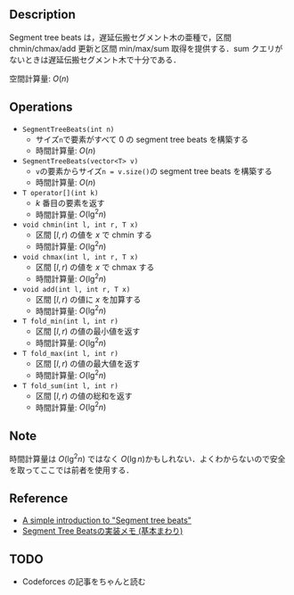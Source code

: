 ## Description

Segment tree beats は，遅延伝搬セグメント木の亜種で，区間 chmin/chmax/add 更新と区間 min/max/sum 取得を提供する．sum クエリがないときは遅延伝搬セグメント木で十分である．

空間計算量: $O(n)$

## Operations

- `SegmentTreeBeats(int n)`
    - サイズ`n`で要素がすべて 0 の segment tree beats を構築する
    - 時間計算量: $O(n)$
- `SegmentTreeBeats(vector<T> v)`
    - `v`の要素からサイズ`n = v.size()`の segment tree beats を構築する
    - 時間計算量: $O(n)$
- `T operator[](int k)`
    - $k$ 番目の要素を返す
    - 時間計算量: $O(\lg^2 n)$
- `void chmin(int l, int r, T x)`
    - 区間 $[l, r)$ の値を $x$ で chmin する
    - 時間計算量: $O(\lg^2 n)$
- `void chmax(int l, int r, T x)`
    - 区間 $[l, r)$ の値を $x$ で chmax する
    - 時間計算量: $O(\lg^2 n)$
- `void add(int l, int r, T x)`
    - 区間 $[l, r)$ の値に $x$ を加算する
    - 時間計算量: $O(\lg^2 n)$
- `T fold_min(int l, int r)`
    - 区間 $[l, r)$ の値の最小値を返す
    - 時間計算量: $O(\lg^2 n)$
- `T fold_max(int l, int r)`
    - 区間 $[l, r)$ の値の最大値を返す
    - 時間計算量: $O(\lg^2 n)$
- `T fold_sum(int l, int r)`
    - 区間 $[l, r)$ の値の総和を返す
    - 時間計算量: $O(\lg^2 n)$

## Note

時間計算量は $O(\lg^2 n)$ ではなく $O(\lg n)$かもしれない．よくわからないので安全を取ってここでは前者を使用する．

## Reference

- [A simple introduction to "Segment tree beats"](https://codeforces.com/blog/entry/5731)
- [Segment Tree Beatsの実装メモ (基本まわり)](https://smijake3.hatenablog.com/entry/2019/04/28/021457)

## TODO

- Codeforces の記事をちゃんと読む
